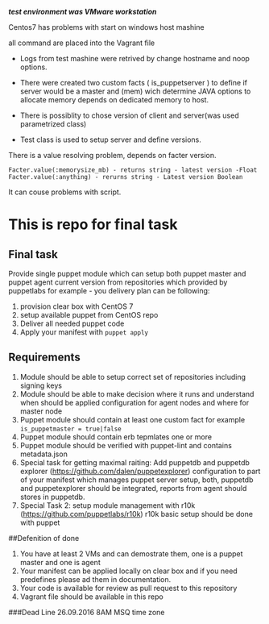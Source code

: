 ***test environment was VMware workstation***

Centos7 has problems with start on windows host mashine

all command are placed into the Vagrant file

- Logs from test mashine were retrived by change hostname and noop options.

- There were created two custom facts ( is_puppetserver ) to define if server would be a master
and (mem) wich determine JAVA options to allocate memory depends on dedicated memory to host.

- There is possiblity to chose version of client and server(was used parametrized class)

- Test class is used to setup server and define versions.

There is a value resolving problem, depends on facter version.
```
Facter.value(:memorysize_mb) - returns string - latest version -Float
Facter.value(:anything) - rerurns string - Latest version Boolean
```
It can couse problems with script.

# This is repo for final task 
## Final task
Provide single puppet module which can setup both puppet master and puppet agent current version from repositories which provided by puppetlabs for example - you delivery plan can be following:
  1. provision clear box with CentOS 7
  2. setup available puppet from CentOS repo
  3. Deliver all needed puppet code
  4. Apply your manifest with `puppet apply`
  
## Requirements

 1. Module should be able to setup correct set of repositories including signing keys
 2. Module should be able to make decision where it runs and understand when should be applied configuration for agent nodes and where for master node
 3. Puppet module should contain at least one custom fact for example `is_puppetmaster = true|false`
 4. Puppet module should contain erb tepmlates one or more
 5. Puppet module should be verified with puppet-lint and contains metadata.json
   5. Special task for getting maximal raiting: Add puppetdb and puppetdb explorer (https://github.com/dalen/puppetexplorer) configuration to part of your manifest which manages puppet server setup, both, puppetdb and puppetexplorer should be integrated, reports from agent should stores in puppetdb.
   6. Special Task 2: setup module management with r10k (https://github.com/puppetlabs/r10k) r10k basic setup should be done with puppet
   
##Defenition of done

 1. You have at least 2 VMs and can demostrate them, one is a puppet master and one is agent
 2. Your manifest can be applied locally on clear box and if you need predefines please ad them in documentation.
 3. Your code is available for review as pull request to this repository
 4. Vagrant file should be available in this repo
 
###Dead Line 26.09.2016 8AM MSQ time zone
